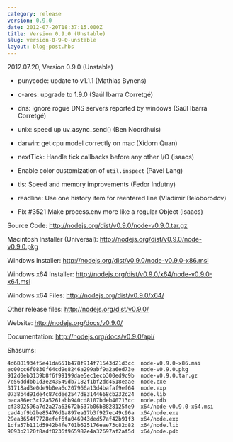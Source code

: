 ```yaml
---
category: release
version: 0.9.0
date: 2012-07-20T18:37:15.000Z
title: Version 0.9.0 (Unstable)
slug: version-0-9-0-unstable
layout: blog-post.hbs
---
```


2012.07.20, Version 0.9.0 (Unstable)

* punycode: update to v1.1.1 (Mathias Bynens)

* c-ares: upgrade to 1.9.0 (Saúl Ibarra Corretgé)

* dns: ignore rogue DNS servers reported by windows (Saúl Ibarra Corretgé)

* unix: speed up uv_async_send() (Ben Noordhuis)

* darwin: get cpu model correctly on mac (Xidorn Quan)

* nextTick: Handle tick callbacks before any other I/O (isaacs)

* Enable color customization of `util.inspect` (Pavel Lang)

* tls: Speed and memory improvements (Fedor Indutny)

* readline: Use one history item for reentered line (Vladimir Beloborodov)

* Fix #3521 Make process.env more like a regular Object (isaacs)


Source Code: http://nodejs.org/dist/v0.9.0/node-v0.9.0.tar.gz

Macintosh Installer (Universal): http://nodejs.org/dist/v0.9.0/node-v0.9.0.pkg

Windows Installer: http://nodejs.org/dist/v0.9.0/node-v0.9.0-x86.msi

Windows x64 Installer: http://nodejs.org/dist/v0.9.0/x64/node-v0.9.0-x64.msi

Windows x64 Files: http://nodejs.org/dist/v0.9.0/x64/

Other release files: http://nodejs.org/dist/v0.9.0/

Website: http://nodejs.org/docs/v0.9.0/

Documentation: http://nodejs.org/docs/v0.9.0/api/

Shasums:

```
4d6881934f5e41da651b478f914f71543d21d3cc  node-v0.9.0-x86.msi
ec00cc6f0830f64cd9e8246a299abf9a2a6ed73e  node-v0.9.0.pkg
912d0eb3139b8f6f99199dae5ec1ecb300ed9c9b  node-v0.9.0.tar.gz
7e56dddbb1d3e243549db7182f1bf2dd4518eaae  node.exe
31718ad3e0de9b0ea6c207966a13d4bafaf9ef64  node.exp
0738b4d91de4c87cdee2547d83144668cb232c24  node.lib
baca86ec3c12a5261abb940cd8107bdeb40713cc  node.pdb
cf3892596a7d2a27a63672b537b06b8828125fe9  x64/node-v0.9.0-x64.msi
cad4bf9b2be85476d1a897ea17b3f927ec49c96a  x64/node.exe
29ea3654f7728efef6fa046943ded57af42b91f3  x64/node.exp
1dfa57b111d5942b4fe701b625176eae73c82d82  x64/node.lib
9093b2120f8adf0236f965982e4a32697af2af5d  x64/node.pdb
```
